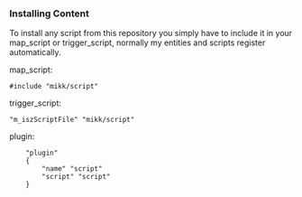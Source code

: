### Installing Content

To install any script from this repository you simply have to include it in your map_script or trigger_script, normally my entities and scripts register automatically.

map_script:
```angelscript
#include "mikk/script"
```
trigger_script:
```angelscript
"m_iszScriptFile" "mikk/script"
```
plugin:
```angelscript
	"plugin"
	{
		"name" "script"
		"script" "script"
	}
```
